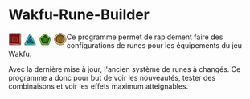 # Wakfu-Rune-Builder
<div style="float: left;">
  <img style="inline" alt="Image" title="red-rune" src="/images/red_rune.png" />
  <img style="inline" alt="Image" title="blue-rune" src="/images/blue_rune.png" />
  <img style="inline" alt="Image" title="green-rune" src="/images/green_rune.png" />
  <img style="inline" alt="Image" title="white-rune" src="/images/white_rune.png" />
</div>

Ce programme permet de rapidement faire des configurations de runes pour les équipements du jeu Wakfu.

Avec la dernière mise à jour, l'ancien système de runes à changés.
Ce programme a donc pour but de voir les nouveautés, tester des combinaisons et voir les effets maximum atteignables.
